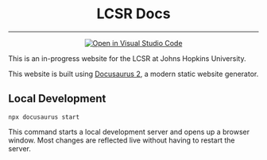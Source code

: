 <div align="center">

# LCSR Docs

---

[![Open in Visual Studio Code](https://open.vscode.dev/badges/open-in-vscode.svg)](https://open.vscode.dev/benjamindkilleen/lcsr-docs)

</div>

This is an in-progress website for the LCSR at Johns Hopkins University.

This website is built using [Docusaurus 2](https://docusaurus.io/), a modern static website generator.

## Local Development

```console
npx docusaurus start
```

This command starts a local development server and opens up a browser window. Most changes are reflected live without having to restart the server.
